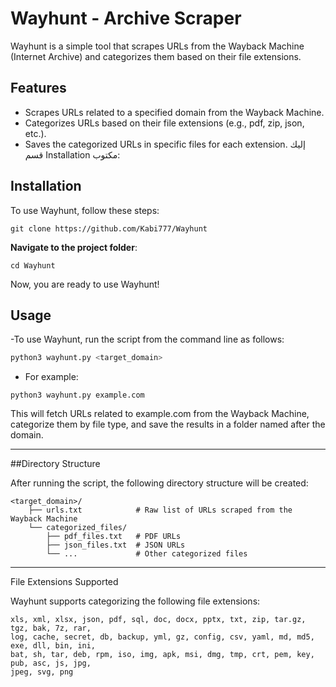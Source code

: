 # Wayhunt - Archive Scraper

Wayhunt is a simple tool that scrapes URLs from the Wayback Machine (Internet Archive) and categorizes them based on their file extensions.

## Features

- Scrapes URLs related to a specified domain from the Wayback Machine.
- Categorizes URLs based on their file extensions (e.g., pdf, zip, json, etc.).
- Saves the categorized URLs in specific files for each extension.
إليك قسم Installation مكتوب:

## Installation
To use Wayhunt, follow these steps:

```
git clone https://github.com/Kabi777/Wayhunt
```
 **Navigate to the project folder**:
```
cd Wayhunt
```
Now, you are ready to use Wayhunt!


## Usage
 
-To use Wayhunt, run the script from the command line as follows:

```bash
python3 wayhunt.py <target_domain>
```
- For example:
```
python3 wayhunt.py example.com
```
This will fetch URLs related to example.com from the Wayback Machine, categorize them by file type, and save the results in a folder named after the domain.

---
##Directory Structure

After running the script, the following directory structure will be created:
```
<target_domain>/
    ├── urls.txt            # Raw list of URLs scraped from the Wayback Machine
    └── categorized_files/
        ├── pdf_files.txt   # PDF URLs
        ├── json_files.txt  # JSON URLs
        └── ...             # Other categorized files
```
--- 
File Extensions Supported

Wayhunt supports categorizing the following file extensions:
```
xls, xml, xlsx, json, pdf, sql, doc, docx, pptx, txt, zip, tar.gz, tgz, bak, 7z, rar,
log, cache, secret, db, backup, yml, gz, config, csv, yaml, md, md5, exe, dll, bin, ini, 
bat, sh, tar, deb, rpm, iso, img, apk, msi, dmg, tmp, crt, pem, key, pub, asc, js, jpg, 
jpeg, svg, png
```


